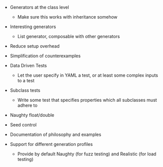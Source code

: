 - Generators at the class level
    - Make sure this works with inheritance somehow
- Interesting generators
    - List generator, composable with other generators
- Reduce setup overhead
- Simplification of counterexamples
- Data Driven Tests
    - Let the user specify in YAML a test, or at least some complex inputs to a test
- Subclass tests
    - Write some test that specifies properties which all subclasses must adhere to
- Naughty float/double
- Seed control
- Documentation of philosophy and examples

- Support for different generation profiles
  - Provide by default Naughty (for fuzz testing) and Realistic (for load testing)